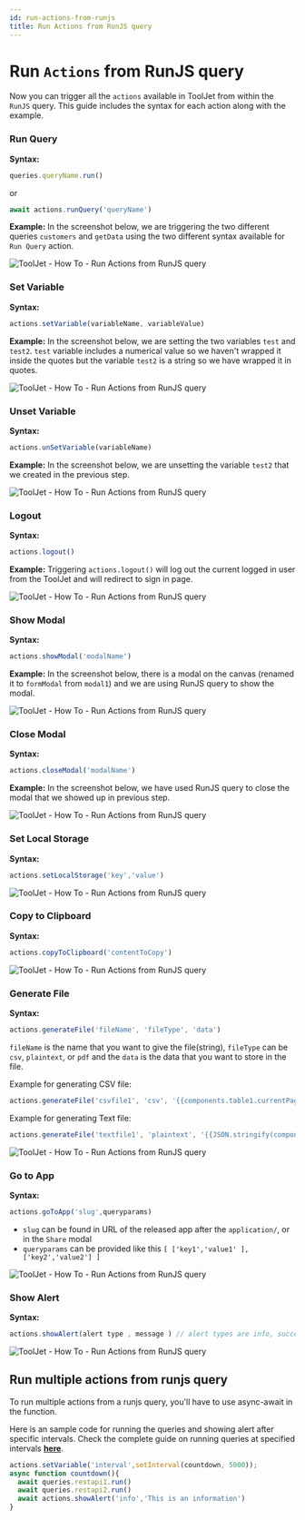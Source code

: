 ```yaml
---
id: run-actions-from-runjs
title: Run Actions from RunJS query
---
```


# Run `Actions` from RunJS query

Now you can trigger all the `actions` available in ToolJet from within the `RunJS` query. This guide includes the syntax for each action along with the example.

### Run Query

**Syntax:**

```js
queries.queryName.run()
```
or
```js
await actions.runQuery('queryName') 
```

**Example:** In the screenshot below, we are triggering the two different queries `customers` and `getData` using the two different syntax available for `Run Query` action.

<div style={{textAlign: 'center'}}>

![ToolJet - How To - Run Actions from RunJS query](/img/how-to/run-actions-from-runjs/runquery.png)

</div>

### Set Variable

**Syntax:**

```javascript
actions.setVariable(variableName, variableValue)
```

**Example:** In the screenshot below, we are setting the two variables `test` and `test2`. `test` variable includes a numerical value so we haven't wrapped it inside the quotes but the variable `test2` is a string so we have wrapped it in quotes.

<div style={{textAlign: 'center'}}>

![ToolJet - How To - Run Actions from RunJS query](/img/how-to/run-actions-from-runjs/setvariable.png)

</div>

### Unset Variable

**Syntax:**

```javascript
actions.unSetVariable(variableName)
```

**Example:** In the screenshot below, we are unsetting the variable `test2` that we created in the previous step.

<div style={{textAlign: 'center'}}>

![ToolJet - How To - Run Actions from RunJS query](/img/how-to/run-actions-from-runjs/unsetvariable.png)

</div>

### Logout

**Syntax:**

```javascript
actions.logout()
```

**Example:** Triggering `actions.logout()` will log out the current logged in user from the ToolJet and will redirect to sign in page.

<div style={{textAlign: 'center'}}>

![ToolJet - How To - Run Actions from RunJS query](/img/how-to/run-actions-from-runjs/logout.png)

</div>

### Show Modal

**Syntax:**

```javascript
actions.showModal('modalName')
```

**Example:** In the screenshot below, there is a modal on the canvas (renamed it to `formModal` from `modal1`) and we are using RunJS query to show the modal.

<div style={{textAlign: 'center'}}>

![ToolJet - How To - Run Actions from RunJS query](/img/how-to/run-actions-from-runjs/showmodal.png)

</div>

### Close Modal

**Syntax:**

```javascript
actions.closeModal('modalName')
```

**Example:** In the screenshot below, we have used RunJS query to close the modal that we showed up in previous step.

<div style={{textAlign: 'center'}}>

![ToolJet - How To - Run Actions from RunJS query](/img/how-to/run-actions-from-runjs/closemodal.png)

</div>

### Set Local Storage

**Syntax:**

```javascript
actions.setLocalStorage('key','value')
```

<div style={{textAlign: 'center'}}>

![ToolJet - How To - Run Actions from RunJS query](/img/how-to/run-actions-from-runjs/setlocalstorage.png)

</div>

### Copy to Clipboard

**Syntax:**

```javascript
actions.copyToClipboard('contentToCopy')
```

<div style={{textAlign: 'center'}}>

![ToolJet - How To - Run Actions from RunJS query](/img/how-to/run-actions-from-runjs/copytoclipboard.png)

</div>

### Generate File

**Syntax:**

```js
actions.generateFile('fileName', 'fileType', 'data')
```
`fileName` is the name that you want to give the file(string), `fileType` can be `csv`, `plaintext`, or `pdf` and the `data` is the data that you want to store in the file.

Example for generating CSV file:
```js
actions.generateFile('csvfile1', 'csv', '{{components.table1.currentPageData}}') // generate a csv file named csvfile1 with the data from the current page of table
```
Example for generating Text file:
```js
actions.generateFile('textfile1', 'plaintext', '{{JSON.stringify(components.table1.currentPageData)}}') // generate a text file named textfile1 with the data from the current page of table (stringified)
```

<div style={{textAlign: 'center'}}>

![ToolJet - How To - Run Actions from RunJS query](/img/how-to/run-actions-from-runjs/generatefile.png)

</div>

### Go to App

**Syntax:**

```javascript
actions.goToApp('slug',queryparams) 
```

- `slug` can be found in URL of the released app after the `application/`, or in the `Share` modal
- `queryparams` can be provided like this `[ ['key1','value1' ], ['key2','value2'] ]`

<div style={{textAlign: 'center'}}>

![ToolJet - How To - Run Actions from RunJS query](/img/how-to/run-actions-from-runjs/gotoapp1.png)

</div>

### Show Alert

**Syntax:**

```javascript
actions.showAlert(alert type , message ) // alert types are info, success, warning, and danger
```

<div style={{textAlign: 'center'}}>

![ToolJet - How To - Run Actions from RunJS query](/img/how-to/run-actions-from-runjs/showalert.png)

</div>

## Run multiple actions from runjs query

To run multiple actions from a runjs query, you'll have to use async-await in the function.

Here is an sample code for running the queries and showing alert after specific intervals. Check the complete guide on running queries at specified intervals **[here](/docs/2.2.0/how-to/run-query-at-specified-intervals)**.

```js
actions.setVariable('interval',setInterval(countdown, 5000));
async function countdown(){
  await queries.restapi1.run()
  await queries.restapi2.run()
  await actions.showAlert('info','This is an information')
}
```







